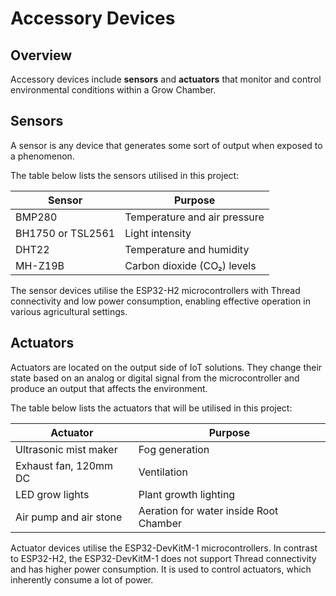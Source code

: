 # Accessory Devices

## Overview

Accessory devices include **sensors** and **actuators** that monitor and control environmental conditions within a Grow
Chamber.

## Sensors

A sensor is any device that generates some sort of output when exposed to a phenomenon.

The table below lists the sensors utilised in this project:

| **Sensor**        | **Purpose**                  |
|-------------------|------------------------------|
| BMP280            | Temperature and air pressure |
| BH1750 or TSL2561 | Light intensity              |
| DHT22             | Temperature and humidity     |
| MH-Z19B           | Carbon dioxide (CO₂) levels  |

The sensor devices utilise the ESP32-H2 microcontrollers with Thread connectivity and low power consumption, enabling
effective operation in various agricultural settings.

## Actuators

Actuators are located on the output side of IoT solutions. They change their state based on an analog or digital signal
from the microcontroller and produce an output that affects the environment.

The table below lists the actuators that will be utilised in this project:

| **Actuator**           | **Purpose**                            |
|------------------------|----------------------------------------|
| Ultrasonic mist maker  | Fog generation                         |
| Exhaust fan, 120mm DC  | Ventilation                            |
| LED grow lights        | Plant growth lighting                  |
| Air pump and air stone | Aeration for water inside Root Chamber |

Actuator devices utilise the ESP32-DevKitM-1 microcontrollers. In contrast to ESP32-H2, the ESP32-DevKitM-1 does not
support Thread connectivity and has higher power consumption. It is used to control actuators, which inherently consume
a lot of power.
